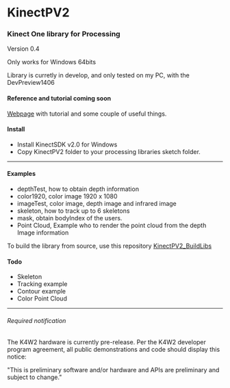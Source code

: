 KinectPV2
==========

### Kinect One library for Processing

Version 0.4

Only works for Windows 64bits

Library is curretly in develop, and only tested on my PC, with the DevPreview1406

#### Reference and tutorial coming soon

[Webpage](http://codigogenerativo.com/kinect-2-0-library-for-processing/) with tutorial and some couple of useful things. 
#### Install 

- Install KinectSDK v2.0 for Windows 
- Copy KinectPV2 folder to your processing libraries sketch folder. 


---

#### Examples

- depthTest, how to obtain depth information
- color1920, color image 1920 x 1080
- imageTest,  color image, depth image and infrared image
- skeleton, how to track up to 6 skeletons 
- mask, obtain bodyIndex of the users.
- Point Cloud, Example who to render the point cloud from the depth Image information


To build the library from source, use this repository [KinectPV2_BuildLibs](https://github.com/ThomasLengeling/KinectPV2_BuildLibs)



#### Todo

- Skeleton
- Tracking example
- Contour example
- Color Point Cloud

---

###### Required notification

The K4W2 hardware is currently pre-release. Per the K4W2 developer program agreement, all public demonstrations and code should display this notice:

"This is preliminary software and/or hardware and APIs are preliminary and subject to change."
